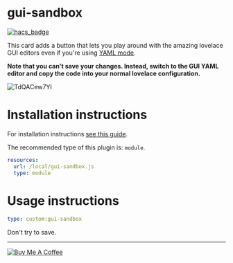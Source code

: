 gui-sandbox
===========

[![hacs_badge](https://img.shields.io/badge/HACS-Default-orange.svg)](https://github.com/custom-components/hacs)

This card adds a button that lets you play around with the amazing lovelace GUI editors even if you're using [YAML mode](https://www.home-assistant.io/lovelace/yaml-mode/).

**Note that you can't save your changes. Instead, switch to the GUI YAML editor and copy the code into your normal lovelace configuration.**

![TdQACew7YI](https://user-images.githubusercontent.com/1299821/66561504-e6e69a80-eb59-11e9-971c-12ed0d1b1baa.gif)

# Installation instructions

For installation instructions [see this guide](https://github.com/thomasloven/hass-config/wiki/Lovelace-Plugins).

The recommended type of this plugin is: `module`.

```yaml
resources:
  url: /local/gui-sandbox.js
  type: module
```

# Usage instructions

```yaml
type: custom:gui-sandbox
```

Don't try to save.

---
<a href="https://www.buymeacoffee.com/uqD6KHCdJ" target="_blank"><img src="https://www.buymeacoffee.com/assets/img/custom_images/white_img.png" alt="Buy Me A Coffee" style="height: auto !important;width: auto !important;" ></a>
